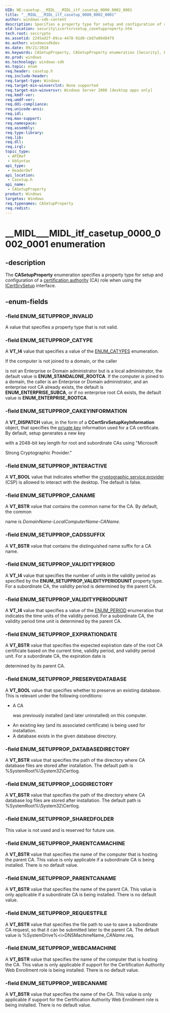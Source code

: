 ```yaml
---
UID: NE:casetup.__MIDL___MIDL_itf_casetup_0000_0002_0001
title: "__MIDL___MIDL_itf_casetup_0000_0002_0001"
author: windows-sdk-content
description: Specifies a property type for setup and configuration of a certification authority (CA) role when using the ICertSrvSetup interface.
old-location: security\icertsrvsetup_casetupproperty.htm
tech.root: seccrypto
ms.assetid: 2245ad2f-89ca-4478-91d0-cbd7a0648479
ms.author: windowssdkdev
ms.date: 09/21/2018
ms.keywords: CASetupProperty, CASetupProperty enumeration [Security], ENUM_SETUPPROP_CADSSUFFIX, ENUM_SETUPPROP_CAKEYINFORMATION, ENUM_SETUPPROP_CANAME, ENUM_SETUPPROP_CATYPE, ENUM_SETUPPROP_DATABASEDIRECTORY, ENUM_SETUPPROP_EXPIRATIONDATE, ENUM_SETUPPROP_INTERACTIVE, ENUM_SETUPPROP_INVALID, ENUM_SETUPPROP_LOGDIRECTORY, ENUM_SETUPPROP_PARENTCAMACHINE, ENUM_SETUPPROP_PARENTCANAME, ENUM_SETUPPROP_PRESERVEDATABASE, ENUM_SETUPPROP_REQUESTFILE, ENUM_SETUPPROP_SHAREDFOLDER, ENUM_SETUPPROP_VALIDITYPERIOD, ENUM_SETUPPROP_VALIDITYPERIODUNIT, ENUM_SETUPPROP_WEBCAMACHINE, ENUM_SETUPPROP_WEBCANAME, __MIDL___MIDL_itf_casetup_0000_0002_0001, casetup/CASetupProperty, casetup/ENUM_SETUPPROP_CADSSUFFIX, casetup/ENUM_SETUPPROP_CAKEYINFORMATION, casetup/ENUM_SETUPPROP_CANAME, casetup/ENUM_SETUPPROP_CATYPE, casetup/ENUM_SETUPPROP_DATABASEDIRECTORY, casetup/ENUM_SETUPPROP_EXPIRATIONDATE, casetup/ENUM_SETUPPROP_INTERACTIVE, casetup/ENUM_SETUPPROP_INVALID, casetup/ENUM_SETUPPROP_LOGDIRECTORY, casetup/ENUM_SETUPPROP_PARENTCAMACHINE, casetup/ENUM_SETUPPROP_PARENTCANAME, casetup/ENUM_SETUPPROP_PRESERVEDATABASE, casetup/ENUM_SETUPPROP_REQUESTFILE, casetup/ENUM_SETUPPROP_SHAREDFOLDER, casetup/ENUM_SETUPPROP_VALIDITYPERIOD, casetup/ENUM_SETUPPROP_VALIDITYPERIODUNIT, casetup/ENUM_SETUPPROP_WEBCAMACHINE, casetup/ENUM_SETUPPROP_WEBCANAME, security.icertsrvsetup_casetupproperty
ms.prod: windows
ms.technology: windows-sdk
ms.topic: enum
req.header: casetup.h
req.include-header: 
req.target-type: Windows
req.target-min-winverclnt: None supported
req.target-min-winversvr: Windows Server 2008 [desktop apps only]
req.kmdf-ver: 
req.umdf-ver: 
req.ddi-compliance: 
req.unicode-ansi: 
req.idl: 
req.max-support: 
req.namespace: 
req.assembly: 
req.type-library: 
req.lib: 
req.dll: 
req.irql: 
topic_type:
 - APIRef
 - kbSyntax
api_type:
 - HeaderDef
api_location:
 - Casetup.h
api_name:
 - CASetupProperty
product: Windows
targetos: Windows
req.typenames: CASetupProperty
req.redist: 
---
```


# __MIDL___MIDL_itf_casetup_0000_0002_0001 enumeration


## -description


The <b>CASetupProperty</b> enumeration specifies a property type for setup and configuration of a <a href="https://msdn.microsoft.com/db46def4-bfdc-4801-a57d-d568e94a2dbb">certification authority</a> (CA) role when using the <a href="https://msdn.microsoft.com/6792a0d6-d304-481d-a97b-5fb7033c7eae">ICertSrvSetup</a> interface.


## -enum-fields




### -field ENUM_SETUPPROP_INVALID

A value that specifies a property type that is not valid.


### -field ENUM_SETUPPROP_CATYPE

A <b>VT_I4</b> value that specifies a value of the <a href="https://msdn.microsoft.com/32b20317-c0ef-4896-a8c6-309e34f87c30">ENUM_CATYPES</a> enumeration.

If the computer is not joined to a domain, or the caller

is not an Enterprise or Domain administrator but is a local administrator, the default value is <b>ENUM_STANDALONE_ROOTCA</b>. If the computer is joined to a domain, the caller is an Enterprise or Domain administrator, and an enterprise root CA already exists, the default is <b>ENUM_ENTERPRISE_SUBCA</b>, or if no enterprise root CA exists, the default value is <b>ENUM_ENTERPRISE_ROOTCA</b>.


### -field ENUM_SETUPPROP_CAKEYINFORMATION

A <b>VT_DISPATCH</b> value, in the form of a <b>CCertSrvSetupKeyInformation</b>  object, that specifies the <a href="https://msdn.microsoft.com/2fe6cfd3-8a2e-4dbe-9fb8-332633daa97a">private key</a> information used for a CA certificate. By default, setup generates a new key

with a 2048-bit key length for root and subordinate CAs using "Microsoft

Strong Cryptographic Provider."



### -field ENUM_SETUPPROP_INTERACTIVE

A <b>VT_BOOL</b> value that indicates whether the <a href="https://msdn.microsoft.com/db46def4-bfdc-4801-a57d-d568e94a2dbb">cryptographic service provider</a> (CSP) is allowed to interact with the desktop. The default is false.



### -field ENUM_SETUPPROP_CANAME

A <b>VT_BSTR</b> value that contains the common name for the CA. By default, the common 

name is <i>DomainName</i>-<i>LocalComputerName</i>-<i>CAName</i>.



### -field ENUM_SETUPPROP_CADSSUFFIX

A <b>VT_BSTR</b> value that contains the distinguished name suffix for a CA name.


### -field ENUM_SETUPPROP_VALIDITYPERIOD

A <b>VT_I4</b> value that specifies the number of units in the validity period as specified by the <b>ENUM_SETUPPROP_VALIDITYPERIODUNIT</b> property type. For a subordinate CA, the validity period is determined by the parent CA.


### -field ENUM_SETUPPROP_VALIDITYPERIODUNIT

A <b>VT_I4</b> value that specifies a value of the <a href="https://msdn.microsoft.com/1bd8c906-7e17-4d8c-93e8-8901f9104d58">ENUM_PERIOD</a> enumeration that indicates the time units of the validity period. For a subordinate CA, the validity period time unit is determined by the parent CA.


### -field ENUM_SETUPPROP_EXPIRATIONDATE

A <b>VT_BSTR</b> value that specifies the expected expiration date of the root CA certificate based on the current time, validity period, and validity period unit. For a subordinate CA, the expiration date is

determined by its parent CA.



### -field ENUM_SETUPPROP_PRESERVEDATABASE

A <b>VT_BOOL</b> value that specifies whether to preserve an existing database. This is relevant under the following conditions:

<ul>
<li>A CA 

was previously installed (and later uninstalled) on this computer.</li>
<li>An existing key (and its associated certificate) is being used for installation.</li>
<li>A database exists in the given database directory.</li>
</ul>

### -field ENUM_SETUPPROP_DATABASEDIRECTORY

A <b>VT_BSTR</b> value that specifies the path of the directory where CA database files are stored after installation. The default path is %SystemRoot%\System32\Certlog\.


### -field ENUM_SETUPPROP_LOGDIRECTORY

A <b>VT_BSTR</b> value that specifies the path of the directory where CA database log files are stored after installation. The default path is %SystemRoot%\System32\Certlog\.


### -field ENUM_SETUPPROP_SHAREDFOLDER

This value is not used and is reserved for future use.


### -field ENUM_SETUPPROP_PARENTCAMACHINE

A <b>VT_BSTR</b> value that specifies the name of the computer that is hosting the parent CA. This value is only applicable if a subordinate CA is being installed. There is no default value.


### -field ENUM_SETUPPROP_PARENTCANAME

A <b>VT_BSTR</b> value that specifies the name of the parent CA. This value is only applicable if a subordinate CA is being installed. There is no default value.


### -field ENUM_SETUPPROP_REQUESTFILE

A <b>VT_BSTR</b> value that specifies the file path to use to save a subordinate CA request, so that it can be submitted later to the parent CA. The default value is %SystemDrive%\<i>DNSMachineName</i>_<i>CAName</i>.req.


### -field ENUM_SETUPPROP_WEBCAMACHINE

A <b>VT_BSTR</b> value that specifies the name of the computer that is hosting the CA. This value is only applicable if support for the Certification Authority Web Enrollment role is being installed. There is no default value.


### -field ENUM_SETUPPROP_WEBCANAME

A <b>VT_BSTR</b> value that specifies the name of the CA. This value is only applicable if support for the Certification Authority Web Enrollment role is being installed. There is no default value.

